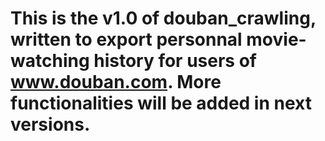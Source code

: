 # This is the v1.0 of douban_crawling, written to export personnal movie-watching history for users of www.douban.com. More functionalities will be added in next versions.
